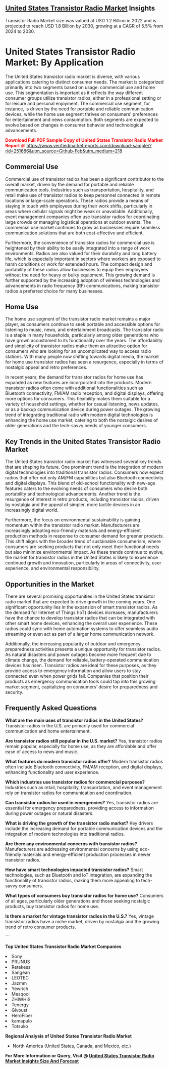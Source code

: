 <h2><a href="https://www.verifiedmarketreports.com/download-sample/?rid=251686&amp;utm_source=Github-Feb&amp;utm_medium=218" target="_blank">United States Transistor Radio Market</a> Insights</h2><p>Transistor Radio Market size was valued at USD 1.2 Billion in 2022 and is projected to reach USD 1.8 Billion by 2030, growing at a CAGR of 5.5% from 2024 to 2030.</p><p> <h1>United States Transistor Radio Market: By Application</h1> <p>The United States transistor radio market is diverse, with various applications catering to distinct consumer needs. The market is categorized primarily into two segments based on usage: commercial use and home use. This segmentation is important as it reflects the way different consumer groups utilize transistor radios, either in a professional setting or for leisure and personal enjoyment. The commercial use segment, for instance, is driven by the need for portable and reliable communication devices, while the home use segment thrives on consumers' preferences for entertainment and news consumption. Both segments are expected to evolve based on changes in consumer behavior and technological advancements.</p> <p><p><span class=""><span style="color: #ff0000;"><strong>Download Full PDF Sample Copy of United States Transistor Radio Market Report</strong> @ </span><a href="https://www.verifiedmarketreports.com/download-sample/?rid=251686&amp;utm_source=Github-Feb&amp;utm_medium=218" target="_blank">https://www.verifiedmarketreports.com/download-sample/?rid=251686&amp;utm_source=Github-Feb&amp;utm_medium=218</a></span></p></p> <h2>Commercial Use</h2> <p>Commercial use of transistor radios has been a significant contributor to the overall market, driven by the demand for portable and reliable communication tools. Industries such as transportation, hospitality, and retail make use of transistor radios to keep personnel connected in remote locations or large-scale operations. These radios provide a means of staying in touch with employees during their work shifts, particularly in areas where cellular signals might be weak or unavailable. Additionally, event management companies often use transistor radios for coordinating large crowds or managing logistical operations at outdoor events. The commercial use market continues to grow as businesses require seamless communication solutions that are both cost-effective and efficient.</p> <p>Furthermore, the convenience of transistor radios for commercial use is heightened by their ability to be easily integrated into a range of work environments. Radios are also valued for their durability and long battery life, which is especially important in sectors where workers are exposed to harsh conditions or work for extended hours. The compact design and portability of these radios allow businesses to equip their employees without the need for heavy or bulky equipment. This growing demand is further supported by the increasing adoption of wireless technologies and advancements in radio frequency (RF) communications, making transistor radios a preferred choice for many businesses.</p> <h2>Home Use</h2> <p>The home use segment of the transistor radio market remains a major player, as consumers continue to seek portable and accessible options for listening to music, news, and entertainment broadcasts. The transistor radio is a staple in many households, particularly among older generations who have grown accustomed to its functionality over the years. The affordability and simplicity of transistor radios make them an attractive option for consumers who are looking for an uncomplicated way to access radio stations. With many people now shifting towards digital media, the market for home use transistor radios has seen a resurgence, especially in terms of nostalgic appeal and retro preferences.</p> <p>In recent years, the demand for transistor radios for home use has expanded as new features are incorporated into the products. Modern transistor radios often come with additional functionalities such as Bluetooth connectivity, FM/AM radio reception, and digital displays, offering more options for consumers. This flexibility makes them suitable for a variety of household settings, whether for casual listening, news updates, or as a backup communication device during power outages. The growing trend of integrating traditional radio with modern digital technologies is enhancing the home use market, catering to both the nostalgic desires of older generations and the tech-savvy needs of younger consumers.</p> <h2>Key Trends in the United States Transistor Radio Market</h2> <p>The United States transistor radio market has witnessed several key trends that are shaping its future. One prominent trend is the integration of modern digital technologies into traditional transistor radios. Consumers now expect radios that offer not only AM/FM capabilities but also Bluetooth connectivity and digital displays. This blend of old-school functionality with new-age features caters to the evolving needs of consumers who desire both portability and technological advancements. Another trend is the resurgence of interest in retro products, including transistor radios, driven by nostalgia and the appeal of simpler, more tactile devices in an increasingly digital world.</p> <p>Furthermore, the focus on environmental sustainability is gaining momentum within the transistor radio market. Manufacturers are increasingly adopting eco-friendly materials and energy-efficient production methods in response to consumer demand for greener products. This shift aligns with the broader trend of sustainable consumerism, where consumers are seeking products that not only meet their functional needs but also minimize environmental impact. As these trends continue to evolve, the market for transistor radios in the United States is likely to experience continued growth and innovation, particularly in areas of connectivity, user experience, and environmental responsibility.</p> <h2>Opportunities in the Market</h2> <p>There are several promising opportunities in the United States transistor radio market that are expected to drive growth in the coming years. One significant opportunity lies in the expansion of smart transistor radios. As the demand for Internet of Things (IoT) devices increases, manufacturers have the chance to develop transistor radios that can be integrated with other smart home devices, enhancing the overall user experience. These radios could sync with home automation systems to offer seamless audio streaming or even act as part of a larger home communication network.</p> <p>Additionally, the increasing popularity of outdoor and emergency preparedness activities presents a unique opportunity for transistor radios. As natural disasters and power outages become more frequent due to climate change, the demand for reliable, battery-operated communication devices has risen. Transistor radios are ideal for these purposes, as they provide access to emergency information and allow users to stay connected even when power grids fail. Companies that position their products as emergency communication tools could tap into this growing market segment, capitalizing on consumers’ desire for preparedness and security.</p> <h2>Frequently Asked Questions</h2> <p><b>What are the main uses of transistor radios in the United States?</b> Transistor radios in the U.S. are primarily used for commercial communication and home entertainment.</p> <p><b>Are transistor radios still popular in the U.S. market?</b> Yes, transistor radios remain popular, especially for home use, as they are affordable and offer ease of access to news and music.</p> <p><b>What features do modern transistor radios offer?</b> Modern transistor radios often include Bluetooth connectivity, FM/AM reception, and digital displays, enhancing functionality and user experience.</p> <p><b>Which industries use transistor radios for commercial purposes?</b> Industries such as retail, hospitality, transportation, and event management rely on transistor radios for communication and coordination.</p> <p><b>Can transistor radios be used in emergencies?</b> Yes, transistor radios are essential for emergency preparedness, providing access to information during power outages or natural disasters.</p> <p><b>What is driving the growth of the transistor radio market?</b> Key drivers include the increasing demand for portable communication devices and the integration of modern technologies into traditional radios.</p> <p><b>Are there any environmental concerns with transistor radios?</b> Manufacturers are addressing environmental concerns by using eco-friendly materials and energy-efficient production processes in newer transistor radios.</p> <p><b>How have smart technologies impacted transistor radios?</b> Smart technologies, such as Bluetooth and IoT integration, are expanding the functionality of transistor radios, making them more appealing to tech-savvy consumers.</p> <p><b>What types of consumers buy transistor radios for home use?</b> Consumers of all ages, particularly older generations and those seeking nostalgic products, buy transistor radios for home use.</p> <p><b>Is there a market for vintage transistor radios in the U.S.?</b> Yes, vintage transistor radios have a niche market, driven by nostalgia and the growing trend of retro consumer products.</p> ```</p><p><strong>Top United States Transistor Radio Market Companies</strong></p><div data-test-id=""><p><li>Sony</li><li> PRUNUS</li><li> Retekess</li><li> Sangean</li><li> LEOTEC</li><li> Jazmm</li><li> Yewrich</li><li> Mesqool</li><li> ZHIWHIS</li><li> Tenergy</li><li> Givoust</li><li> HeroFiber</li><li> kamapulo</li><li> Totsuko</li></p><div><strong>Regional Analysis of&nbsp;United States Transistor Radio Market</strong></div><ul><li dir="ltr"><p dir="ltr">North America&nbsp;(United States, Canada, and Mexico, etc.)</p></li></ul><p><strong>For More Information or Query, Visit @&nbsp;</strong><strong><a href="https://www.verifiedmarketreports.com/product/transistor-radio-market/?utm_source=Github-Feb&amp;utm_medium=218" target="_blank">United States Transistor Radio Market Insights Size And Forecast</a></strong></p></div>
